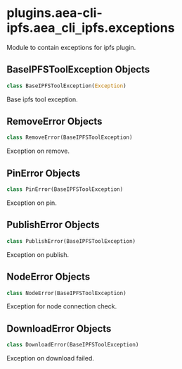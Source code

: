 <a id="plugins.aea-cli-ipfs.aea_cli_ipfs.exceptions"></a>

# plugins.aea-cli-ipfs.aea`_`cli`_`ipfs.exceptions

Module to contain exceptions for ipfs plugin.

<a id="plugins.aea-cli-ipfs.aea_cli_ipfs.exceptions.BaseIPFSToolException"></a>

## BaseIPFSToolException Objects

```python
class BaseIPFSToolException(Exception)
```

Base ipfs tool exception.

<a id="plugins.aea-cli-ipfs.aea_cli_ipfs.exceptions.RemoveError"></a>

## RemoveError Objects

```python
class RemoveError(BaseIPFSToolException)
```

Exception on remove.

<a id="plugins.aea-cli-ipfs.aea_cli_ipfs.exceptions.PinError"></a>

## PinError Objects

```python
class PinError(BaseIPFSToolException)
```

Exception on pin.

<a id="plugins.aea-cli-ipfs.aea_cli_ipfs.exceptions.PublishError"></a>

## PublishError Objects

```python
class PublishError(BaseIPFSToolException)
```

Exception on publish.

<a id="plugins.aea-cli-ipfs.aea_cli_ipfs.exceptions.NodeError"></a>

## NodeError Objects

```python
class NodeError(BaseIPFSToolException)
```

Exception for node connection check.

<a id="plugins.aea-cli-ipfs.aea_cli_ipfs.exceptions.DownloadError"></a>

## DownloadError Objects

```python
class DownloadError(BaseIPFSToolException)
```

Exception on download failed.

